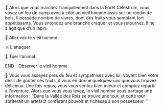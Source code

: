 🌳 Alors que vous marchez tranquillement dans la Forêt Célestrum, vous voyez un feu de camp avec à côté un vieil homme assis sur un rondin de bois. Il possède nombre de vivres, dont des fruits vous semblant fort appétissants. Vous entendez une branche craquer et vous retournez. Il ne s'agit que d'un lapin.

🤝 Aller voir le vieil homme

⚔️ L'attaquer

🔪 Tuer l'animal

END - Observer le vieil homme

🤝
Vous vous asseyez près du feu et sympathisez avec lui. Voyant bien votre désir de goûter ses fruits, il vous en donne quelques-uns que vous trouvez délicieux. Une fois repus, vous vous sentez bien mieux et comptez repartir à l'aventure. Alors que vous vous levez, le vieil homme vous partage une information : "Dans la Vallée des Rois se trouve une tour, et cette tour abriterait un artefact confèrant pouvoir et richesse à son possesseur. "
